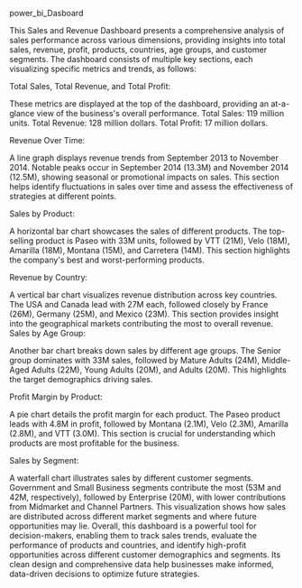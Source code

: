 power_bi_Dasboard

This Sales and Revenue Dashboard presents a comprehensive analysis of sales performance across various dimensions, providing insights into total sales, revenue, profit, products, countries, age groups, and customer segments. The dashboard consists of multiple key sections, each visualizing specific metrics and trends, as follows:

Total Sales, Total Revenue, and Total Profit:

These metrics are displayed at the top of the dashboard, providing an at-a-glance view of the business's overall performance.
Total Sales: 119 million units.
Total Revenue: 128 million dollars.
Total Profit: 17 million dollars.

Revenue Over Time:

A line graph displays revenue trends from September 2013 to November 2014.
Notable peaks occur in September 2014 (13.3M) and November 2014 (12.5M), showing seasonal or promotional impacts on sales.
This section helps identify fluctuations in sales over time and assess the effectiveness of strategies at different points.

Sales by Product:

A horizontal bar chart showcases the sales of different products.
The top-selling product is Paseo with 33M units, followed by VTT (21M), Velo (18M), Amarilla (18M), Montana (15M), and Carretera (14M).
This section highlights the company's best and worst-performing products.

Revenue by Country:

A vertical bar chart visualizes revenue distribution across key countries.
The USA and Canada lead with 27M each, followed closely by France (26M), Germany (25M), and Mexico (23M).
This section provides insight into the geographical markets contributing the most to overall revenue.
Sales by Age Group:

Another bar chart breaks down sales by different age groups.
The Senior group dominates with 33M sales, followed by Mature Adults (24M), Middle-Aged Adults (22M), Young Adults (20M), and Adults (20M).
This highlights the target demographics driving sales.

Profit Margin by Product:

A pie chart details the profit margin for each product.
The Paseo product leads with 4.8M in profit, followed by Montana (2.1M), Velo (2.3M), Amarilla (2.8M), and VTT (3.0M).
This section is crucial for understanding which products are most profitable for the business.

Sales by Segment:

A waterfall chart illustrates sales by different customer segments.
Government and Small Business segments contribute the most (53M and 42M, respectively), followed by Enterprise (20M), with lower contributions from Midmarket and Channel Partners.
This visualization shows how sales are distributed across different market segments and where future opportunities may lie.
Overall, this dashboard is a powerful tool for decision-makers, enabling them to track sales trends, evaluate the performance of products and countries, and identify high-profit opportunities across different customer demographics and segments. Its clean design and comprehensive data help businesses make informed, data-driven decisions to optimize future strategies.
